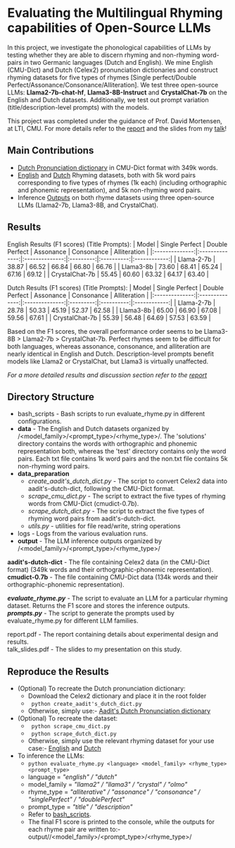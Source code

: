 # Evaluating the Multilingual Rhyming capabilities of Open-Source LLMs

In this project, we investigate the phonological capabilities of LLMs by testing whether they are able to discern rhyming and non-rhyming word-pairs in two Germanic languages (Dutch and English). We mine English (CMU-Dict) and Dutch (Celex2) pronunciation dictionaries and construct rhyming datasets for five types of rhymes [Single perfect/Double Perfect/Assonance/Consonance/Alliteration]. We test three open-source LLMs: **Llama2-7b-chat-hf**, **Llama3-8B-Instruct** and **CrystalChat-7b** on the English and Dutch datasets.  Additionally, we test out prompt variation (title/description-level prompts) with the models.

This project was completed under the guidance of Prof. David Mortensen, at LTI, CMU. For more details refer to the [report](https://github.com/Aadit3003/llm-rhyme/blob/85faec464d38443517b90497e032cf2f9bb28e9a/report.pdf) and the slides from my [talk](https://github.com/Aadit3003/llm-rhyme/blob/85faec464d38443517b90497e032cf2f9bb28e9a/talk_slides.pdf)!

## **Main Contributions**
* [Dutch Pronunciation dictionary](https://github.com/Aadit3003/llm-rhyme/blob/85faec464d38443517b90497e032cf2f9bb28e9a/aadit's-dutch-dict) in CMU-Dict format with 349k words.
* [English](https://github.com/Aadit3003/llm-rhyme/tree/85faec464d38443517b90497e032cf2f9bb28e9a/data/english) and [Dutch](https://github.com/Aadit3003/llm-rhyme/tree/85faec464d38443517b90497e032cf2f9bb28e9a/data/dutch) Rhyming datasets, both with 5k word pairs corresponding to five types of rhymes (1k each) (including orthographic and phonemic representation), and 5k non-rhyming word pairs.
* Inference [Outputs](https://github.com/Aadit3003/llm-rhyme/tree/85faec464d38443517b90497e032cf2f9bb28e9a/output) on both rhyme datasets using three open-source LLMs (Llama2-7b, Llama3-8B, and CrystalChat).

## **Results**
English Results (F1 scores) (Title Prompts):
|      Model     | Single Perfect | Double Perfect | Assonance | Consonance | Alliteration |
|:--------------:|:--------------:|:--------------:|:---------:|:----------:|:------------:|
|   Llama-2-7b   |          38.87 |          66.52 |     66.84 |      66.80 |        66.76 |
|    Llama3-8b   |          73.60 |          68.41 |     65.24 |      67.16 |        69.12 |
| CrystalChat-7b |          55.45 |          60.60 |     63.32 |      64.17 |        63.40 |

Dutch Results (F1 scores) (Title Prompts):
|      Model     | Single Perfect | Double Perfect | Assonance | Consonance | Alliteration |
|:--------------:|:--------------:|:--------------:|:---------:|:----------:|:------------:|
|   Llama-2-7b   |          28.78 |          50.33 |     45.19 |      52.37 |        62.58 |
|    Llama3-8b   |          65.00 |          66.90 |     67.08 |      59.56 |        67.61 |
| CrystalChat-7b |          55.39 |          56.48 |     64.69 |      57.53 |        63.59 |

Based on the F1 scores, the overall performance order seems to be Llama3-8B > Llama2-7b > CrystalChat-7b. Perfect rhymes seem to be difficult for both languages, whereas assonance, consonance, and alliteration are nearly identical in English and Dutch. Description-level prompts benefit models like Llama2 or CrystalChat, but Llama3 is virtually unaffected.

_For a more detailed results and discussion section refer to the [report](https://github.com/Aadit3003/llm-rhyme/blob/85faec464d38443517b90497e032cf2f9bb28e9a/report.pdf)_

## Directory Structure
* bash_scripts - Bash scripts to run evaluate_rhyme.py in different configurations.
* **data** - The English and Dutch datasets organized by <language>/<model_family>/<prompt_type>/<rhyme_type>/. The 'solutions' directory contains the words with orthographic and phonemic representation both, whereas the 'test' directory contains only the word pairs. Each txt file contains 1k word pairs and the non.txt file contains 5k non-rhyming word pairs.
* **data_preparation**
    * _create_aadit's_dutch_dict.py_ - The script to convert Celex2 data into aadit's-dutch-dict, following the CMU-Dict format.
    * _scrape_cmu_dict.py_ - The script to extract the five types of rhyming words from CMU-Dict (cmudict-0.7b).
    * _scrape_dutch_dict.py_ - The script to extract the five types of rhyming word pairs from aadit's-dutch-dict.
    * _utils.py_ - utilities for file read/write, string operations
* logs - Logs from the various evaluation runs.
* **output** - The LLM inference outputs organized by <language>/<model_family>/<prompt_type>/<rhyme_type>/

**aadit's-dutch-dict** - The file containing Celex2 data (in the CMU-Dict format) (349k words and their orthographic-phonemic representation).\
**cmudict-0.7b** - The file containing CMU-Dict data (134k words and their orthographic-phonemic representation).

**_evaluate_rhyme.py_** - The script to evaluate an LLM for a particular rhyming dataset. Returns the F1 score and stores the inference outputs. \
**_prompts.py_** - The script to generate the prompts used by evaluate_rhyme.py for different LLM families.


report.pdf - The report containing details about experimental design and results. \
talk_slides.pdf - The slides to my presentation on this study.

## Reproduce the Results

* (Optional) To recreate the Dutch pronunciation dictionary:
    * Download the Celex2 dictionary and place it in the root folder
    * ``` python create_aadit's_dutch_dict.py```
    * Otherwise, simply use:- [Aadit's Dutch Pronunciation dictionary](https://github.com/Aadit3003/llm-rhyme/blob/85faec464d38443517b90497e032cf2f9bb28e9a/aadit's-dutch-dict)
* (Optional) To recreate the dataset:
    *  ``` python scrape_cmu_dict.py```
    *  ``` python scrape_dutch_dict.py```
    *  Otherwise, simply use the relevant rhyming dataset for your use case:- [English](https://github.com/Aadit3003/llm-rhyme/tree/85faec464d38443517b90497e032cf2f9bb28e9a/data/english) and [Dutch](https://github.com/Aadit3003/llm-rhyme/tree/85faec464d38443517b90497e032cf2f9bb28e9a/data/dutch)
* To inference the LLMs:
    * ``` python evaluate_rhyme.py <language> <model_family> <rhyme_type> <prompt_type> ```
    *  language = _"english" / "dutch"_
    *  model_family = _"llama2" / "llama3" / "crystal" / "olmo"_
    *  rhyme_type = _"alliterative" / "assonance" / "consonance" / "singlePerfect" / "doublePerfect"_
    *  prompt_type = _"title" / "description"_
    * Refer to [bash_scripts](https://github.com/Aadit3003/llm-rhyme/tree/51dde68e3a068d624a5f32fa3477ee26e8aad44d/bash_scripts).
    * The final F1 score is printed to the console, while the outputs for each rhyme pair are written to:- output/<language>/<model_family>/<prompt_type>/<rhyme_type>/



